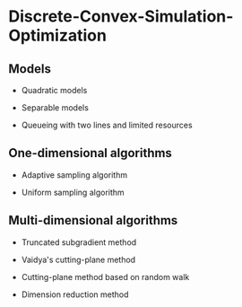 # Discrete-Convex-Simulation-Optimization

## Models

- Quadratic models

- Separable models

- Queueing with two lines and limited resources

## One-dimensional algorithms

- Adaptive sampling algorithm

- Uniform sampling algorithm

## Multi-dimensional algorithms

- Truncated subgradient method

- Vaidya's cutting-plane method

- Cutting-plane method based on random walk

- Dimension reduction method
